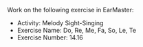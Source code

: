 Work on the following exercise in EarMaster:
- Activity: Melody Sight-Singing
- Exercise Name: Do, Re, Me, Fa, So, Le, Te
- Exercise Number: 14.16
